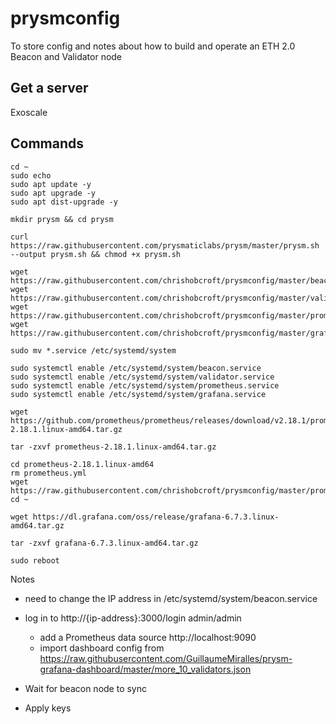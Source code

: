 # prysmconfig
To store config and notes about how to build and operate an ETH 2.0 Beacon and Validator node

## Get a server

Exoscale

## Commands

```
cd ~
sudo echo
sudo apt update -y
sudo apt upgrade -y
sudo apt dist-upgrade -y

mkdir prysm && cd prysm 

curl https://raw.githubusercontent.com/prysmaticlabs/prysm/master/prysm.sh --output prysm.sh && chmod +x prysm.sh 

wget https://raw.githubusercontent.com/chrishobcroft/prysmconfig/master/beacon.service
wget https://raw.githubusercontent.com/chrishobcroft/prysmconfig/master/validator.service
wget https://raw.githubusercontent.com/chrishobcroft/prysmconfig/master/prometheus.service
wget https://raw.githubusercontent.com/chrishobcroft/prysmconfig/master/grafana.service

sudo mv *.service /etc/systemd/system

sudo systemctl enable /etc/systemd/system/beacon.service
sudo systemctl enable /etc/systemd/system/validator.service
sudo systemctl enable /etc/systemd/system/prometheus.service
sudo systemctl enable /etc/systemd/system/grafana.service

wget https://github.com/prometheus/prometheus/releases/download/v2.18.1/prometheus-2.18.1.linux-amd64.tar.gz

tar -zxvf prometheus-2.18.1.linux-amd64.tar.gz

cd prometheus-2.18.1.linux-amd64
rm prometheus.yml
wget https://raw.githubusercontent.com/chrishobcroft/prysmconfig/master/prometheus.yml
cd ~

wget https://dl.grafana.com/oss/release/grafana-6.7.3.linux-amd64.tar.gz

tar -zxvf grafana-6.7.3.linux-amd64.tar.gz

sudo reboot

```

Notes

- need to change the IP address in /etc/systemd/system/beacon.service

- log in to http://{ip-address}:3000/login admin/admin
  - add a Prometheus data source http://localhost:9090
  - import dashboard config from https://raw.githubusercontent.com/GuillaumeMiralles/prysm-grafana-dashboard/master/more_10_validators.json
  
- Wait for beacon node to sync

- Apply keys

